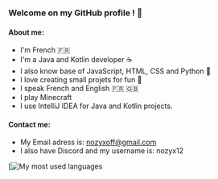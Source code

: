 ### Welcome on my GitHub profile ! 🎊

#### About me:
* I'm French 🇫🇷
* I'm a Java and Kotlin developer ☕
* I also know base of JavaScript, HTML, CSS and Python 🐍
* I love creating small projets for fun 🌟
* I speak French and English 🇫🇷 🇬🇧
* I play Minecraft
* I use IntelliJ IDEA for Java and Kotlin projects.

#### Contact me:
* My Email adress is: [nozyxoff@gmail.com](mailto:/nozyxoff@gmail.com)
* I also have Discord and my username is: nozyx12

[![My most used languages](https://github-readme-stats.vercel.app/api/top-langs/?username=nozyx12&layout=pie&theme=darcula)
